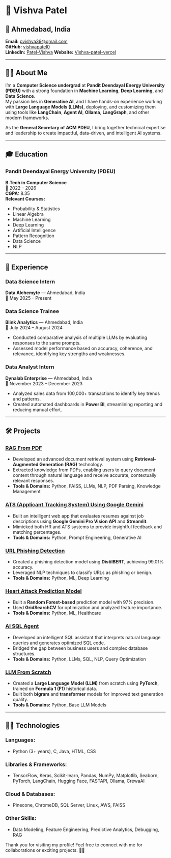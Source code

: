 # 🌟 Vishva Patel

## 📍 Ahmedabad, India  
**Email:** [pvishva39@gmail.com](mailto:pvishva39@gmail.com)  
**GitHub:** [vishvapatel0](https://github.com/vishvapatel0)  
**LinkedIn:** [Patel-Vishva](https://www.linkedin.com/in/patel-vishva)
**Website:** [Vishva-patel-vercel](https://vishva-portfolio.vercel.app)



---

## 🙋‍♂️ About Me
I’m a **Computer Science undergrad** at **Pandit Deendayal Energy University (PDEU)** with a strong foundation in **Machine Learning**, **Deep Learning**, and **Data Science**.  
My passion lies in **Generative AI**, and I have hands-on experience working with **Large Language Models (LLMs)**, deploying, and customizing them using tools like **LangChain**, **Agent AI**, **Ollama**, **LangGraph**, and other modern frameworks.  

As the **General Secretary of ACM PDEU**, I bring together technical expertise and leadership to create impactful, data-driven, and intelligent AI systems.  

---

## 🎓 Education
### Pandit Deendayal Energy University (PDEU)  
**B.Tech in Computer Science**  
📅 2022 – 2026  
**CGPA:** 8.35  
**Relevant Courses:**  
- Probability & Statistics  
- Linear Algebra  
- Machine Learning  
- Deep Learning  
- Artificial Intelligence  
- Pattern Recognition  
- Data Science  
- NLP  

---

## 💼 Experience
### **Data Science Intern**  
**Data Alchemyte** — Ahmedabad, India  
📅 May 2025 – Present  


### **Data Science Trainee**  
**Blink Analytics** — Ahmedabad, India  
📅 July 2024 – August 2024  
- Conducted comparative analysis of multiple LLMs by evaluating responses to the same prompts.  
- Assessed model performance based on accuracy, coherence, and relevance, identifying key strengths and weaknesses.  

### **Data Analyst Intern**  
**Dynalab Enterprise** — Ahmedabad, India  
📅 November 2023 – December 2023  
- Analyzed sales data from 100,000+ transactions to identify key trends and patterns.  
- Created automated dashboards in **Power BI**, streamlining reporting and reducing manual effort.  

---

## 🛠️ Projects
### **[RAG From PDF](https://github.com)**  
- Developed an advanced document retrieval system using **Retrieval-Augmented Generation (RAG)** technology.  
- Extracted knowledge from PDFs, enabling users to query document content through natural language and receive accurate, contextually relevant responses.  
- **Tools & Domains:** Python, FAISS, LLMs, NLP, PDF Parsing, Knowledge Management  

### **[ATS (Applicant Tracking System) Using Google Gemini](https://github.com)**  
- Built an intelligent web app that evaluates resumes against job descriptions using **Google Gemini Pro Vision API** and **Streamlit**.  
- Mimicked both HR and ATS systems to provide insightful feedback and matching percentages.  
- **Tools & Domains:** Python, Prompt Engineering, Generative AI  

### **[URL Phishing Detection](https://github.com)**  
- Created a phishing detection model using **DistilBERT**, achieving 99.01% accuracy.  
- Leveraged NLP techniques to classify URLs as phishing or benign.  
- **Tools & Domains:** Python, ML, Deep Learning  

### **[Heart Attack Prediction Model](https://github.com)**  
- Built a **Random Forest-based** prediction model with 97% precision.  
- Used **GridSearchCV** for optimization and analyzed feature importance.  
- **Tools & Domains:** Python, ML, Healthcare  

### **[AI SQL Agent](https://github.com)**  
- Developed an intelligent SQL assistant that interprets natural language queries and generates optimized SQL code.  
- Bridged the gap between business users and complex database structures.  
- **Tools & Domains:** Python, LLMs, SQL, NLP, Query Optimization  

### **[LLM From Scratch](https://github.com)**  
- Created a **Large Language Model (LLM)** from scratch using **PyTorch**, trained on **Formula 1 (F1)** historical data.  
- Built both **bigram** and **transformer** models for improved text generation quality.  
- **Tools & Domains:** Python, Base LLM Models  

---

## 🧑‍💻 Technologies
### **Languages:**  
- Python (3+ years), C, Java, HTML, CSS  

### **Libraries & Frameworks:**  
- TensorFlow, Keras, Scikit-learn, Pandas, NumPy, Matplotlib, Seaborn, PyTorch, LangChain, Hugging Face, FASTAPI, Ollama, CrewaAI  

### **Cloud & Databases:**  
- Pinecone, ChromeDB, SQL Server, Linux, AWS, FAISS  

### **Other Skills:**  
- Data Modeling, Feature Engineering, Predictive Analytics, Debugging, RAG  



Thank you for visiting my profile! Feel free to connect with me for collaborations or exciting projects. 🚀✨
